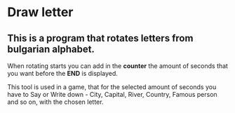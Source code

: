 # Draw letter

## This is a program that rotates letters from bulgarian alphabet. 

When rotating starts you can add in the **counter** the amount of seconds that you want before the **END** is displayed.

This tool is used in a game, that for the selected amount of seconds you have to Say or Write down - City, Capital, River, Country,
Famous person and so on, with the chosen letter.
